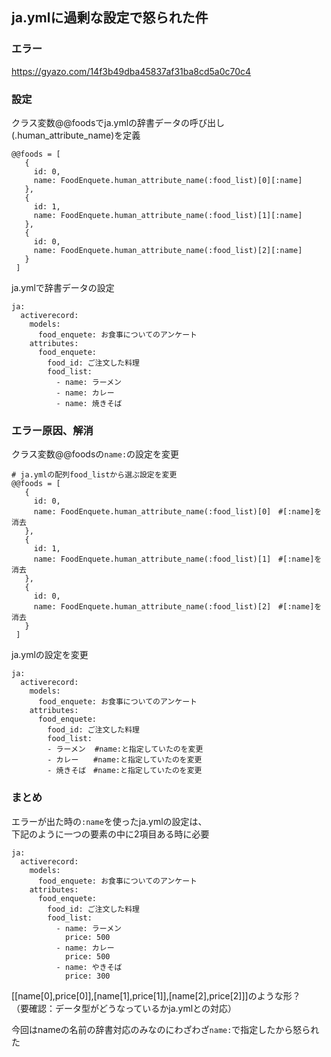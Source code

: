 ## ja.ymlに過剰な設定で怒られた件

### エラー
https://gyazo.com/14f3b49dba45837af31ba8cd5a0c70c4

### 設定
クラス変数@@foodsでja.ymlの辞書データの呼び出し(.human_attribute_name)を定義 
```
@@foods = [
   {
     id: 0,
     name: FoodEnquete.human_attribute_name(:food_list)[0][:name]
   },
   {
     id: 1,
     name: FoodEnquete.human_attribute_name(:food_list)[1][:name]
   },
   {
     id: 0,
     name: FoodEnquete.human_attribute_name(:food_list)[2][:name]
   }
 ]
```

ja.ymlで辞書データの設定

```
ja:
  activerecord:
    models:
      food_enquete: お食事についてのアンケート
    attributes:
      food_enquete:
        food_id: ご注文した料理
        food_list:
          - name: ラーメン
          - name: カレー
          - name: 焼きそば

```
### エラー原因、解消

クラス変数@@foodsの```name:```の設定を変更
```
# ja.ymlの配列food_listから選ぶ設定を変更
@@foods = [
   {
     id: 0,
     name: FoodEnquete.human_attribute_name(:food_list)[0]　#[:name]を消去
   },
   {
     id: 1,
     name: FoodEnquete.human_attribute_name(:food_list)[1]　#[:name]を消去
   },
   {
     id: 0,
     name: FoodEnquete.human_attribute_name(:food_list)[2]　#[:name]を消去
   }
 ]
```

ja.ymlの設定を変更
```
ja:
  activerecord:
    models:
      food_enquete: お食事についてのアンケート
    attributes:
      food_enquete:
        food_id: ご注文した料理
        food_list:
        - ラーメン  #name:と指定していたのを変更
        - カレー　　#name:と指定していたのを変更
        - 焼きそば　#name:と指定していたのを変更
```

### まとめ

エラーが出た時の```:name```を使ったja.ymlの設定は、  
下記のように一つの要素の中に2項目ある時に必要

```
ja:
  activerecord:
    models:
      food_enquete: お食事についてのアンケート
    attributes:
      food_enquete:
        food_id: ご注文した料理
        food_list:
          - name: ラーメン
            price: 500
          - name: カレー
            price: 500
          - name: やきそば
            price: 300
```

[[name[0],price[0]],[name[1],price[1]],[name[2],price[2]]]のような形？  
（要確認：データ型がどうなっているかja.ymlとの対応）

今回はnameの名前の辞書対応のみなのにわざわざ```name:```で指定したから怒られた

